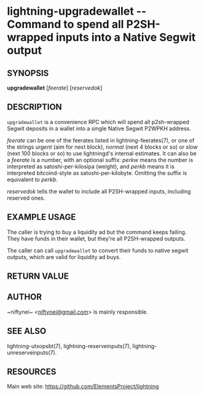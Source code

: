 lightning-upgradewallet -- Command to spend all P2SH-wrapped inputs into a Native Segwit output
================================================================

SYNOPSIS
--------

**upgradewallet** [*feerate*] [*reservedok*]

DESCRIPTION
-----------

`upgradewallet` is a convenience RPC which will spend all p2sh-wrapped
Segwit deposits in a wallet into a single Native Segwit P2WPKH address.

*feerate* can be one of the feerates listed in lightning-feerates(7),
or one of the strings *urgent* (aim for next block), *normal* (next 4
blocks or so) or *slow* (next 100 blocks or so) to use lightningd's
internal estimates.  It can also be a *feerate* is a number, with an
optional suffix: *perkw* means the number is interpreted as
satoshi-per-kilosipa (weight), and *perkb* means it is interpreted
bitcoind-style as satoshi-per-kilobyte. Omitting the suffix is
equivalent to *perkb*.

*reservedok* tells the wallet to include all P2SH-wrapped inputs, including
reserved ones.

EXAMPLE USAGE
-------------

The caller is trying to buy a liquidity ad but the command keeps failing.
They have funds in their wallet, but they're all P2SH-wrapped outputs.

The caller can call `upgradewallet` to convert their funds to native segwit
outputs, which are valid for liquidity ad buys.

RETURN VALUE
------------

[comment]: # (GENERATE-FROM-SCHEMA-START)
[comment]: # (GENERATE-FROM-SCHEMA-END)


AUTHOR
------

~niftynei~ <<niftynei@gmail.com>> is mainly responsible.

SEE ALSO
--------

lightning-utxopsbt(7), lightning-reserveinputs(7), lightning-unreserveinputs(7).

RESOURCES
---------

Main web site: <https://github.com/ElementsProject/lightning>

[comment]: # ( SHA256STAMP:0f290582f49c6103258b7f781a9e7fa4075ec6c05335a459a91da0b6fd58c68d)
